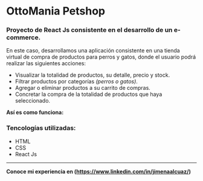 # **OttoMania** Petshop

### Proyecto de **React Js** consistente en el desarrollo de un e-commerce.

En este caso, desarrollamos una aplicación consistente en una tienda virtual de compra de productos para perros y gatos, donde el usuario podrá realizar las siguientes acciones:

* Visualizar la totalidad de productos, su detalle, precio y stock.
* Filtrar productos por categorías _(perros o gatos)_.
* Agregar o eliminar productos a su carrito de compras.
* Concretar la compra de la totalidad de productos que haya seleccionado.

**Así es como funciona:**




### **Tencologías utilizadas:**
* HTML
* CSS
* React Js

---


**Conoce mi experiencia en (https://www.linkedin.com/in/jimenaalcuaz/)**



